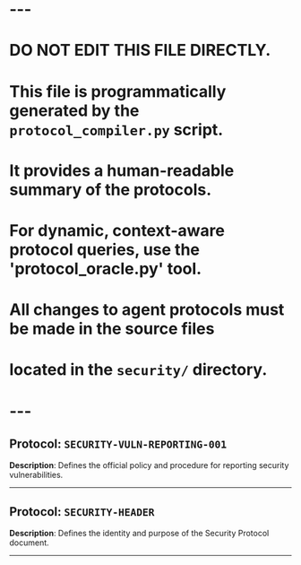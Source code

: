 # ---
# DO NOT EDIT THIS FILE DIRECTLY.
# This file is programmatically generated by the `protocol_compiler.py` script.
# It provides a human-readable summary of the protocols.
# For dynamic, context-aware protocol queries, use the 'protocol_oracle.py' tool.
# All changes to agent protocols must be made in the source files
# located in the `security/` directory.
# ---

## Protocol: `SECURITY-VULN-REPORTING-001`

**Description**: Defines the official policy and procedure for reporting security vulnerabilities.


---

## Protocol: `SECURITY-HEADER`

**Description**: Defines the identity and purpose of the Security Protocol document.


---
